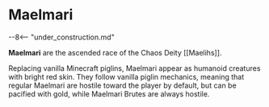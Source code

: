 # Maelmari

--8<-- "under_construction.md"

**Maelmari** are the ascended race of the Chaos Deity [[Maelihs]]. 

Replacing vanilla Minecraft piglins, Maelmari appear as humanoid creatures with bright red skin. They follow vanilla piglin mechanics, meaning that regular Maelmari are hostile toward the player by default, but can be pacified with gold, while Maelmari Brutes are always hostile.
